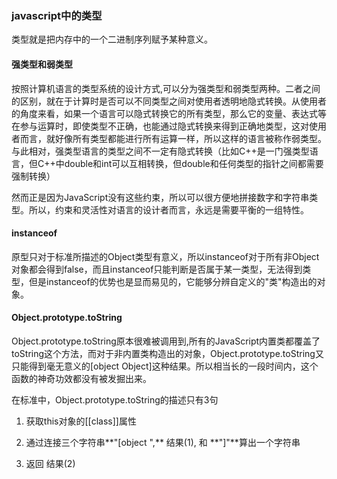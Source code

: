 ### javascript中的类型

类型就是把内存中的一个二进制序列赋予某种意义。

#### 强类型和弱类型

按照计算机语言的类型系统的设计方式,可以分为强类型和弱类型两种。二者之间的区别，就在于计算时是否可以不同类型之间对使用者透明地隐式转换。从使用者的角度来看，如果一个语言可以隐式转换它的所有类型，那么它的变量、表达式等在参与运算时，即使类型不正确，也能通过隐式转换来得到正确地类型，这对使用者而言，就好像所有类型都能进行所有运算一样，所以这样的语言被称作弱类型。与此相对，强类型语言的类型之间不一定有隐式转换（比如C++是一门强类型语言，但C++中double和int可以互相转换，但double和任何类型的指针之间都需要强制转换）

然而正是因为JavaScript没有这些约束，所以可以很方便地拼接数字和字符串类型。所以，约束和灵活性对语言的设计者而言，永远是需要平衡的一组特性。

#### instanceof

原型只对于标准所描述的Object类型有意义，所以instanceof对于所有非Object对象都会得到false，而且instanceof只能判断是否属于某一类型，无法得到类型，但是instanceof的优势也是显而易见的，它能够分辨自定义的"类"构造出的对象。

#### Object.prototype.toString

Object.prototype.toString原本很难被调用到,所有的JavaScript内置类都覆盖了toString这个方法，而对于非内置类构造出的对象，Object.prototype.toString又只能得到毫无意义的[object Object]这种结果。所以相当长的一段时间内，这个函数的神奇功效都没有被发掘出来。

在标准中，Object.prototype.toString的描述只有3句

1. 获取this对象的[[class]]属性


2. 通过连接三个字符串**"[object ",** 结果(1), 和 **"]"**算出一个字符串


3. 返回 结果(2)

